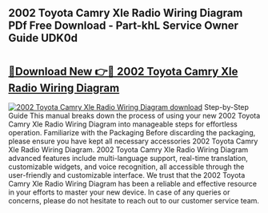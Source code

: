 ## 2002 Toyota Camry Xle Radio Wiring Diagram PDf Free Download - Part-khL Service Owner Guide UDK0d

# <h2><a href="http://dfhb2c9.blite.top/?on=2002+Toyota+Camry+Xle+Radio+Wiring+Diagram">🔗Download New 👉🔴 2002 Toyota Camry Xle Radio Wiring Diagram</a></h2>

[![2002 Toyota Camry Xle Radio Wiring Diagram download](https://i.imgur.com/lujVjoI.png)](http://dfhb2c9.blite.top/?on=2002+Toyota+Camry+Xle+Radio+Wiring+Diagram)
Step-by-Step Guide This manual breaks down the process of using your new 2002 Toyota Camry Xle Radio Wiring Diagram into manageable steps for effortless operation. Familiarize with the Packaging Before discarding the packaging, please ensure you have kept all necessary accessories 2002 Toyota Camry Xle Radio Wiring Diagram. 2002 Toyota Camry Xle Radio Wiring Diagram advanced features include multi-language support, real-time translation, customizable widgets, and voice recognition, all accessible through the user-friendly and customizable interface. We trust that the 2002 Toyota Camry Xle Radio Wiring Diagram has been a reliable and effective resource in your efforts to master your new device. In case of any queries or concerns, please do not hesitate to reach out to our customer service team.
